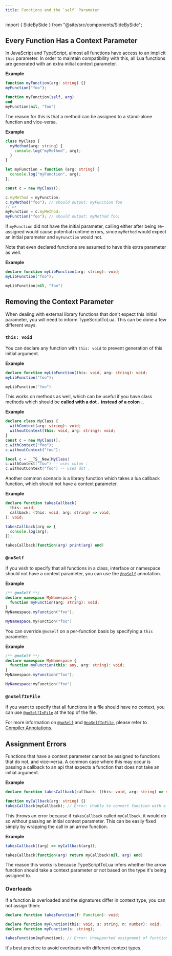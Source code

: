 ```yaml
---
title: Functions and the `self` Parameter
---
```


import { SideBySide } from "@site/src/components/SideBySide";

## Every Function Has a Context Parameter

In JavaScript and TypeScript, almost all functions have access to an implicit `this` parameter. In order to maintain compatibility with this, all Lua functions are generated with an extra initial context parameter.

**Example**

<SideBySide>

```typescript
function myFunction(arg: string) {}
myFunction("foo");
```

```lua
function myFunction(self, arg)
end
myFunction(nil, "foo")
```

</SideBySide>

The reason for this is that a method can be assigned to a stand-alone function and vice-versa.

**Example**

```typescript
class MyClass {
  myMethod(arg: string) {
    console.log("myMethod", arg);
  }
}

let myFunction = function (arg: string) {
  console.log("myFunction", arg);
};

const c = new MyClass();

c.myMethod = myFunction;
c.myMethod("foo"); // should output: myFunction foo
// or
myFunction = c.myMethod;
myFunction("foo"); // should output: myMethod foo;
```

If `myFunction` did not have the initial parameter, calling either after being re-assigned would cause potential runtime errors, since `myMethod` would expect an initial parameter and `myFunction` would not.

Note that even declared functions are assumed to have this extra parameter as well.

**Example**

<SideBySide>

```typescript
declare function myLibFunction(arg: string): void;
myLibFunction("foo");
```

```lua
myLibFunction(nil, "foo")
```

</SideBySide>

## Removing the Context Parameter

When dealing with external library functions that don't expect this initial parameter, you will need to inform TypeScriptToLua. This can be done a few different ways.

### `this: void`

You can declare any function with `this: void` to prevent generation of this initial argument.

**Example**

<SideBySide>

```typescript
declare function myLibFunction(this: void, arg: string): void;
myLibFunction("foo");
```

```lua
myLibFunction("foo")
```

</SideBySide>

This works on methods as well, which can be useful if you have class methods which should be **called with a dot `.` instead of a colon `:`**.

**Example**

<SideBySide>

```typescript
declare class MyClass {
  withContext(arg: string): void;
  withoutContext(this: void, arg: string): void;
}
const c = new MyClass();
c.withContext("foo");
c.withoutContext("foo");
```

```lua
local c = __TS__New(MyClass)
c:withContext("foo") -- uses colon :
c.withoutContext("foo") -- uses dot .
```

</SideBySide>

Another common scenario is a library function which takes a lua callback function, which should not have a context parameter.

**Example**

<SideBySide>

<!-- prettier-ignore -->
```typescript
declare function takesCallback(
  this: void,
  callback: (this: void, arg: string) => void,
): void;

takesCallback(arg => {
  console.log(arg);
});
```

```lua
takesCallback(function(arg) print(arg) end)
```

</SideBySide>

### `@noSelf`

If you wish to specify that all functions in a class, interface or namespace should not have a context parameter, you can use the [`@noSelf`](compiler-annotations.md#noself) annotation.

**Example**

<SideBySide>

```typescript
/** @noSelf **/
declare namespace MyNamespace {
  function myFunction(arg: string): void;
}
MyNamespace.myFunction("foo");
```

```lua
MyNamespace.myFunction("foo")
```

</SideBySide>

You can override `@noSelf` on a per-function basis by specifying a `this` parameter.

**Example**

<SideBySide>

```typescript
/** @noSelf **/
declare namespace MyNamespace {
  function myFunction(this: any, arg: string): void;
}
MyNamespace.myFunction("foo");
```

```lua
MyNamespace:myFunction("foo")
```

</SideBySide>

### `@noSelfInFile`

If you want to specify that all functions in a file should have no context, you can use [`@noSelfInFile`](compiler-annotations.md#noselfinfile) at the top of the file.

For more information on [`@noSelf`](compiler-annotations.md#noself) and [`@noSelfInFile`](compiler-annotations.md#noselfinfile), please refer to [Compiler Annotations](compiler-annotations).

## Assignment Errors

Functions that have a context parameter cannot be assigned to functions that do not, and vice-versa. A common case where this may occur is passing a callback to an api that expects a function that does not take an initial argument.

**Example**

```ts
declare function takesCallback(callback: (this: void, arg: string) => void);

function myCallback(arg: string) {}
takesCallback(myCallback); // Error: Unable to convert function with a 'this' parameter to function with no 'this'. To fix, wrap in an arrow function, or declare with 'this: void'.
```

This throws an error because if `takesCallback` called `myCallback`, it would do so without passing an initial context parameter. This can be easily fixed simply by wrapping the call in an arrow function.

**Example**

<SideBySide>

```typescript
takesCallback((arg) => myCallback(arg));
```

```lua
takesCallback(function(arg) return myCallback(nil, arg) end)
```

</SideBySide>

The reason this works is because TypeScriptToLua infers whether the arrow function should take a context parameter or not based on the type it's being assigned to.

### Overloads

If a function is overloaded and the signatures differ in context type, you can not assign them:

```ts
declare function takesFunction(f: Function): void;

declare function myFunction(this: void, s: string, n: number): void;
declare function myFunction(s: string);

takesFunction(myFunction); // Error: Unsupported assignment of function with different overloaded types for 'this'. Overloads should all have the same type for 'this'.
```

It's best practice to avoid overloads with different context types.
